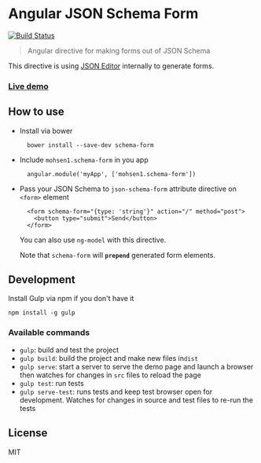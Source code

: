 # Angular JSON Schema Form

[![Build Status](https://travis-ci.org/mohsen1/angular-json-schema-form.svg?branch=master)](https://travis-ci.org/mohsen1/angular-json-schema-form)

> Angular directive for making forms out of JSON Schema

This directive is using [JSON Editor](http://jeremydorn.com/json-editor/) internally to generate forms.

### [Live demo](http://azimi.me/angular-json-schema-form/demo/demo.html)

## How to use

* Install via bower

  ```
    bower install --save-dev schema-form
  ```
* Include `mohsen1.schema-form` in you app

  ```
    angular.module('myApp', ['mohsen1.schema-form'])
  ```
* Pass your JSON Schema to `json-schema-form` attribute directive on `<form>` element

  ```
    <form schema-form="{type: 'string'}" action="/" method="post">
      <button type="submit">Send</button>
    </form>
  ```

  You can also use `ng-model` with this directive.

  Note that `schema-form` will **`prepend`** generated form elements.

## Development

Install Gulp via npm if you don't have it

```shell
npm install -g gulp
```

### Available commands

* `gulp`: build and test the project
* `gulp build`: build the project and make new files in`dist`
* `gulp serve`: start a server to serve the demo page and launch a browser then watches for changes in `src` files to reload the page
* `gulp test`: run tests
* `gulp serve-test`: runs tests and keep test browser open for development. Watches for changes in source and test files to re-run the tests

## License
MIT

